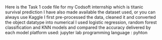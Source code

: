 Here is the Task 1 code file for my Codsoft internship which is titanic survival prediction I have also made available the dataset used, or you can always use Kaggle I first pre-processed the data, cleaned it and converted the object datatype into numerical I used logistic regression, random forest classification and KNN models and compared the accuracy delivered by each model platform used: jupyter lab programming language : pyhton

